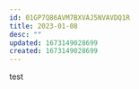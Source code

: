 ```yaml
---
id: 01GP7Q86AVM7BXVAJ5NVAVDQ1R
title: 2023-01-08
desc: ""
updated: 1673149028699
created: 1673149028699
---
```

test